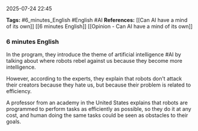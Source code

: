 2025-07-24 22:45

**Tags:** #6_minutes_English #English #AI 
**References:**
[[Can AI have a mind of its own]]
[[6 minutes English]]
[[Opinion - Can AI have a mind of its own]]

### 6 minutes English 

In the program, they introduce the theme of artificial intelligence #AI by talking about  where robots rebel against us because they become more intelligence.

However, according to the experts, they explain that robots don't attack their creators because they hate us, but because their problem is related to efficiency.

A professor from an academy in the United States explains that robots are programmed to perform tasks as efficiently as possible, so they do it at any cost, and human doing the same tasks could be seen as obstacles to their goals.



